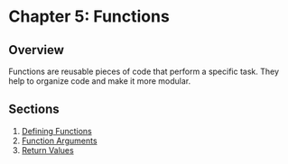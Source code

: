# Chapter 5: Functions

## Overview
Functions are reusable pieces of code that perform a specific task. They help to organize code and make it more modular.

## Sections
1. [Defining Functions](defining_functions.md)
2. [Function Arguments](function_arguments.md)
3. [Return Values](return_values.md)
